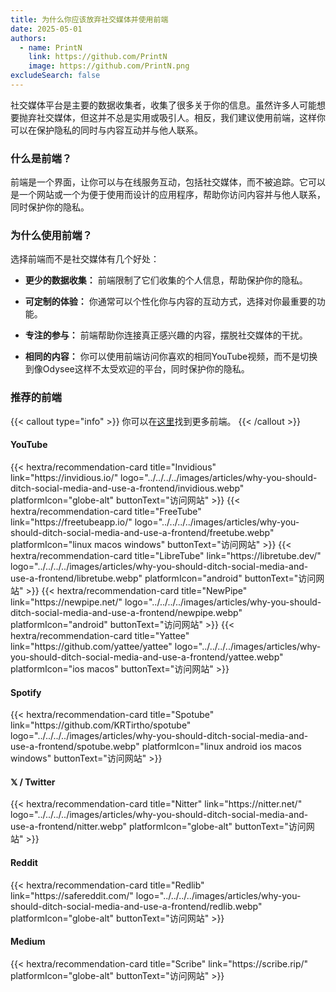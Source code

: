 ```yaml
---
title: 为什么你应该放弃社交媒体并使用前端
date: 2025-05-01
authors:
  - name: PrintN
    link: https://github.com/PrintN
    image: https://github.com/PrintN.png
excludeSearch: false
---
```

社交媒体平台是主要的数据收集者，收集了很多关于你的信息。虽然许多人可能想要抛弃社交媒体，但这并不总是实用或吸引人。相反，我们建议使用前端，这样你可以在保护隐私的同时与内容互动并与他人联系。

### 什么是前端？
前端是一个界面，让你可以与在线服务互动，包括社交媒体，而不被追踪。它可以是一个网站或一个为便于使用而设计的应用程序，帮助你访问内容并与他人联系，同时保护你的隐私。

### 为什么使用前端？
选择前端而不是社交媒体有几个好处：
- **更少的数据收集：** 前端限制了它们收集的个人信息，帮助保护你的隐私。

- **可定制的体验：** 你通常可以个性化你与内容的互动方式，选择对你最重要的功能。

- **专注的参与：** 前端帮助你连接真正感兴趣的内容，摆脱社交媒体的干扰。

- **相同的内容：** 你可以使用前端访问你喜欢的相同YouTube视频，而不是切换到像Odysee这样不太受欢迎的平台，同时保护你的隐私。

### 推荐的前端
{{< callout type="info" >}}
  你可以在[这里](https://github.com/mendel5/alternative-front-ends)找到更多前端。
{{< /callout >}}

#### YouTube
<div class="recommendations">  
  <div class="grid">
    {{< hextra/recommendation-card title="Invidious" link="https://invidious.io/" logo="../../../../images/articles/why-you-should-ditch-social-media-and-use-a-frontend/invidious.webp" platformIcon="globe-alt" buttonText="访问网站" >}}
    {{< hextra/recommendation-card title="FreeTube" link="https://freetubeapp.io/" logo="../../../../images/articles/why-you-should-ditch-social-media-and-use-a-frontend/freetube.webp" platformIcon="linux macos windows" buttonText="访问网站" >}}
    {{< hextra/recommendation-card title="LibreTube" link="https://libretube.dev/" logo="../../../../images/articles/why-you-should-ditch-social-media-and-use-a-frontend/libretube.webp" platformIcon="android" buttonText="访问网站" >}}
    {{< hextra/recommendation-card title="NewPipe" link="https://newpipe.net/" logo="../../../../images/articles/why-you-should-ditch-social-media-and-use-a-frontend/newpipe.webp" platformIcon="android" buttonText="访问网站" >}}
    {{< hextra/recommendation-card title="Yattee" link="https://github.com/yattee/yattee" logo="../../../../images/articles/why-you-should-ditch-social-media-and-use-a-frontend/yattee.webp" platformIcon="ios macos" buttonText="访问网站" >}}
  </div>
</div>

#### Spotify
<div class="recommendations">  
  <div class="grid">
    {{< hextra/recommendation-card title="Spotube" link="https://github.com/KRTirtho/spotube" logo="../../../../images/articles/why-you-should-ditch-social-media-and-use-a-frontend/spotube.webp" platformIcon="linux android ios macos windows" buttonText="访问网站" >}}
  </div>
</div>

#### 𝕏 / Twitter
<div class="recommendations">  
  <div class="grid">  
    {{< hextra/recommendation-card title="Nitter" link="https://nitter.net/" logo="../../../../images/articles/why-you-should-ditch-social-media-and-use-a-frontend/nitter.webp" platformIcon="globe-alt" buttonText="访问网站" >}}
  </div>
</div>

#### Reddit
<div class="recommendations">  
  <div class="grid">  
    {{< hextra/recommendation-card title="Redlib" link="https://safereddit.com/" logo="../../../../images/articles/why-you-should-ditch-social-media-and-use-a-frontend/redlib.webp" platformIcon="globe-alt" buttonText="访问网站" >}}
  </div>
</div>

#### Medium
<div class="recommendations">  
  <div class="grid">  
    {{< hextra/recommendation-card title="Scribe" link="https://scribe.rip/" platformIcon="globe-alt" buttonText="访问网站" >}}
  </div>
</div>